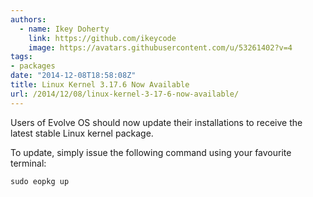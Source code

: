 ```yaml
---
authors:
  - name: Ikey Doherty
    link: https://github.com/ikeycode
    image: https://avatars.githubusercontent.com/u/53261402?v=4
tags:
- packages
date: "2014-12-08T18:58:08Z"
title: Linux Kernel 3.17.6 Now Available
url: /2014/12/08/linux-kernel-3-17-6-now-available/
---
```


Users of Evolve OS should now update their installations to receive the latest stable Linux kernel package.

To update, simply issue the following command using your favourite terminal:

```
sudo eopkg up
```